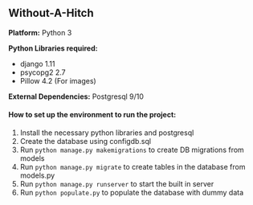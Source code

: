 ## Without-A-Hitch

**Platform:** Python 3

**Python Libraries required:**
* django 1.11
* psycopg2 2.7
* Pillow 4.2 (For images)

**External Dependencies:** Postgresql 9/10

#### **How to set up the environment to run the project:**
1. Install the necessary python libraries and postgresql
2. Create the database using configdb.sql
3. Run ```python manage.py makemigrations``` to create DB migrations from models
4. Run ```python manage.py migrate``` to create tables in the database from  models.py
5. Run ```python manage.py runserver``` to start the built in server
6. Run ```python populate.py``` to populate the database with dummy data
